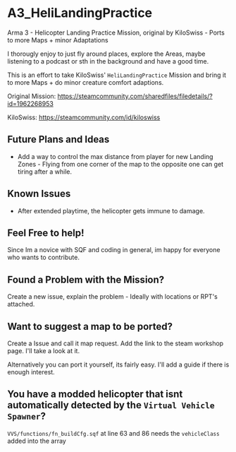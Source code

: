 # A3_HeliLandingPractice
Arma 3 - Helicopter Landing Practice Mission, original by KiloSwiss - Ports to more Maps + minor Adaptations


I thorougly enjoy to just fly around places, explore the Areas, maybe listening to a podcast or sth in the background and have a good time.

This is an effort to take KiloSwiss' `HeliLandingPractice` Mission and bring it to more Maps + do minor creature comfort adaptions. 


Original Mission: https://steamcommunity.com/sharedfiles/filedetails/?id=1962268953

KiloSwiss: https://steamcommunity.com/id/kiloswiss

## Future Plans and Ideas

- Add a way to control the max distance from player for new Landing Zones - Flying from one corner of the map to the opposite one can get tiring after a while.

## Known Issues

- After extended playtime, the helicopter gets immune to damage.

## Feel Free to help!

Since Im a novice with SQF and coding in general, im happy for everyone who wants to contribute.

## Found a Problem with the Mission?

Create a new issue, explain the problem - Ideally with locations or RPT's attached.

## Want to suggest a map to be ported?

Create a Issue and call it map request. Add the link to the steam workshop page. I'll take a look at it.

Alternatively you can port it yourself, its fairly easy. I'll add a guide if there is enough interest.

## You have a modded helicopter that isnt automatically detected by the `Virtual Vehicle Spawner`?
`VVS/functions/fn_buildCfg.sqf` at line 63 and 86 needs the `vehicleClass` added into the array
